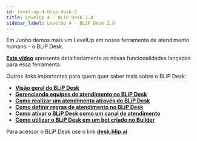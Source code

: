 ```yaml
---
id: level-up-4-blip-desk-2
title: LevelUp 4 - BLiP Desk 2.0
sidebar_label: LevelUp 4 - BLiP Desk 2.0
---
```


Em Junho demos mais um LevelUp em nossa ferramenta de atendimento humano - o BLiP Desk.

[**Este vídeo**](https://www.facebook.com/blip.messaging/videos/1948864555144475/) apresenta detalhadamente as novas funcionalidades lançadas para essa ferramenta.

Outros links importantes para quem quer saber mais sobre o BLiP Desk:

* [**Visão geral do BLiP Desk**](/docs/helpdesk/desk-visao-geral-desk)
* [**Gerenciando equipes de atendimento no BLiP Desk**](/docs/helpdesk/desk-gerenciamento-equipes)
* [**Como realizar um atendimento através do BLiP Desk**](/docs/helpdesk/desk-como-realizar-um-atendimento-atraves-do-blip-desk)
* [**Como definir regras de atendimento no BLiP Desk**](/docs/helpdesk/desk-como-definir-regras-atendimento)
* [**Como ativar o BLiP Desk como um canal de atendimento**](/docs/helpdesk/desk-como-ativar-blip-desk-canal)
* [**Como utilizar o BLiP Desk em um bot criado no Builder**](/docs/builder/builder-o-que-e-um-bloco-de-atendimento)

Para acessar o BLiP Desk use o link [**desk.blip.ai**](https://desk.blip.ai)
